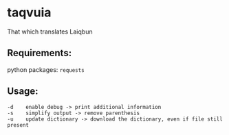 # taqvuia
That which translates Laiqbun
<br>
## Requirements:
python packages: `requests`
## Usage:
```
-d    enable debug -> print additional information
-s    simplify output -> remove parenthesis 
-u    update dictionary -> download the dictionary, even if file still present
```
